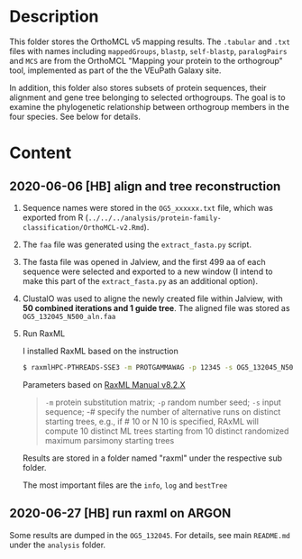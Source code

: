 # Description

This folder stores the OrthoMCL v5 mapping results. The `.tabular` and `.txt` files with names including `mappedGroups`, `blastp`, `self-blastp`, `paralogPairs` and `MCS` are from the OrthoMCL "Mapping your protein to the orthogroup" tool, implemented as part of the the VEuPath Galaxy site.

In addition, this folder also stores subsets of protein sequences, their alignment and gene tree belonging to selected orthogroups. The goal is to examine the phylogenetic relationship between orthogroup members in the four species. See below for details.

# Content
## 2020-06-06 [HB] align and tree reconstruction
1. Sequence names were stored in the `OG5_xxxxxx.txt` file, which was exported from R (`../../../analysis/protein-family-classification/OrthoMCL-v2.Rmd`).
1. The `faa` file was generated using the `extract_fasta.py` script.
1. The fasta file was opened in Jalview, and the first 499 aa of each sequence were selected and exported to a new window (I intend to make this part of the `extract_fasta.py` as an additional option).
1. ClustalO was used to aligne the newly created file within Jalview, with **50 combined iterations and 1 guide tree**. The aligned file was stored as `OG5_132045_N500_aln.faa`
1. Run RaxML

    I installed RaxML based on the instruction 

    ```bash
    $ raxmlHPC-PTHREADS-SSE3 -m PROTGAMMAWAG -p 12345 -s OG5_132045_N500_aln.faa.fa -# 20 -n test
    ```

    Parameters based on [RaxML Manual v8.2.X](https://cme.h-its.org/exelixis/resource/download/NewManual.pdf)

    > `-m` protein substitution matrix; `-p` random number seed; `-s` input sequence; -# specify the number of alternative runs on distinct starting trees,  e.g., if ­# 10 or ­N 10 is specified, RAxML will compute 10 distinct ML trees starting from 10 distinct randomized maximum parsimony starting trees

    Results are stored in a folder named "raxml" under the respective sub folder.

    The most important files are the `info`, `log` and `bestTree`

## 2020-06-27 [HB] run raxml on ARGON
Some results are dumped in the `OG5_132045`. For details, see main `README.md` under the `analysis` folder.
